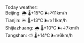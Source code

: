Today weather:  
Beijing: 🌦 🌡️+15°C 🌬️↗11km/h  
Tianjin: ☀️ 🌡️+13°C 🌬️↘11km/h  
Shijiazhuang: 🌧 🌡️+10°C 🌬️↓7km/h  
Tangshan: ⛅️  🌡️+14°C 🌬️↘6km/h  
